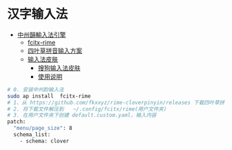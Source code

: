 # 汉字输入法

* [中州韻輸入法引擎](https://github.com/rime)
  * [fcitx-rime](https://github.com/fcitx/fcitx-rime)
  * [四叶草拼音输入方案](https://github.com/fkxxyz/rime-cloverpinyin)
  * [输入法皮肤](https://github.com/VOID001/ssf2fcitx)
    * [搜狗输入法皮肤](https://github.com/fkxxyz/ssfconv)
    * [使用说明](https://www.fkxxyz.com/d/ssfconv/)

```bash
# 0. 安装中州韵输入法
sudo ap install  fcitx-rime
# 1、从 https://github.com/fkxxyz/rime-cloverpinyin/releases 下载四叶草拼音输入方案
# 2. 将下载文件解压到 	~/.config/fcitx/rime(用户文件夹)
# 3. 在用户文件夹下创建 default.custom.yaml，输入内容
patch:
  "menu/page_size": 8
  schema_list:
    - schema: clover

```